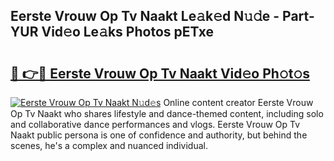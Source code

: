 ## Eerste Vrouw Op Tv Naakt Le𝚊k𝚎d N𝚞𝚍e - Part-YUR Vid𝚎o Le𝚊ks Photos pETxe

# <h2><a href="http://fb4uij.evod.top/?m=Eerste+Vrouw+Op+Tv+Naakt">🔗 👉🔴 Eerste Vrouw Op Tv Naakt Vid𝚎o Ph𝚘t𝚘s</a></h2>

[![Eerste Vrouw Op Tv Naakt N𝚞d𝚎s](https://i.imgur.com/8V9OHl7.gif)](http://fb4uij.evod.top/?m=Eerste+Vrouw+Op+Tv+Naakt)
Online content creator Eerste Vrouw Op Tv Naakt who shares lifestyle and dance-themed content, including solo and collaborative dance performances and vlogs. Eerste Vrouw Op Tv Naakt public persona is one of confidence and authority, but behind the scenes, he's a complex and nuanced individual. 
